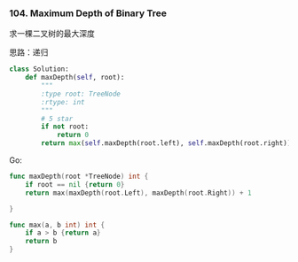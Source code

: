 ### 104. Maximum Depth of Binary Tree
求一棵二叉树的最大深度

思路：递归
```python
class Solution:
    def maxDepth(self, root):
        """
        :type root: TreeNode
        :rtype: int
        """
        # 5 star
        if not root:
            return 0
        return max(self.maxDepth(root.left), self.maxDepth(root.right)) + 1
```

Go:
```go
func maxDepth(root *TreeNode) int {
	if root == nil {return 0}
	return max(maxDepth(root.Left), maxDepth(root.Right)) + 1

}

func max(a, b int) int {
	if a > b {return a}
	return b
}
```